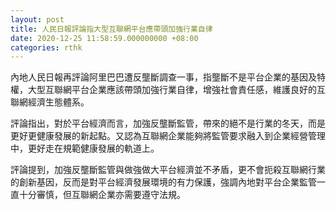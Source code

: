 ```yaml
---
layout: post
title: 人民日報評論指大型互聯網平台應帶頭加強行業自律
date: 2020-12-25 11:58:59.000000000 +08:00
categories: rthk
---
```


內地人民日報再評論阿里巴巴遭反壟斷調查一事，指壟斷不是平台企業的基因及特權，大型互聯網平台企業應該帶頭加強行業自律，增強社會責任感，維護良好的互聯網經濟生態體系。

評論指出，對於平台經濟而言，加強反壟斷監管，帶來的絕不是行業的冬天，而是更好更健康發展的新起點。又認為互聯網企業能夠將監管要求融入到企業經營管理中，更好走在規範健康發展的軌道上。

評論提到，加強反壟斷監管與做強做大平台經濟並不矛盾，更不會扼殺互聯網行業的創新基因，反而是對平台經濟發展環境的有力保護，強調內地對平台企業監管一直十分審慎，但互聯網企業亦需要遵守法規。
